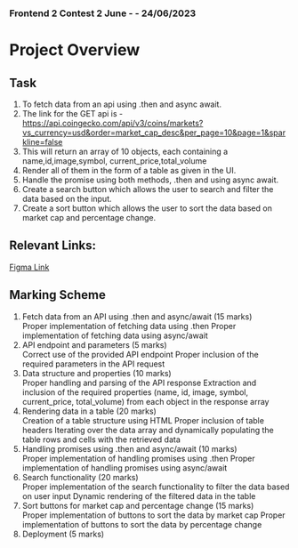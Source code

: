 ### Frontend 2 Contest 2 June - - 24/06/2023

# Project Overview
## Task
1. To fetch data from an api using .then and async await.
2. The link for the GET api is - https://api.coingecko.com/api/v3/coins/markets?vs_currency=usd&order=market_cap_desc&per_page=10&page=1&sparkline=false
3. This will return an array of 10 objects, each containing a name,id,image,symbol, current_price,total_volume
4. Render all of them in the form of a table as given in the UI.
5. Handle the promise using both methods, .then and using async await.
6. Create a search button which allows the user to search and filter the data based on the input. 
7. Create a sort button which allows the user to sort the data based on market cap and percentage change.

## Relevant Links:
[Figma Link](https://www.figma.com/file/KakMh6wbYt0kgeUpp6HoPZ/Untitled?node-id=0%3A1&t=MOtLKh9GMDGIKHJw-1)

## Marking Scheme
1. Fetch data from an API using .then and async/await (15 marks) <br>Proper implementation of fetching data using .then
   Proper implementation of fetching data using async/await 
2. API endpoint and parameters (5 marks)<br>Correct use of the provided API endpoint
Proper inclusion of the required parameters in the API request 
3. Data structure and properties (10 marks)<br>Proper handling and parsing of the API response
Extraction and inclusion of the required properties (name, id, image, symbol, current_price, total_volume) from each object in the response array 
4. Rendering data in a table (20 marks)<br>Creation of a table structure using HTML
Proper inclusion of table headers
Iterating over the data array and dynamically populating the table rows and cells with the retrieved data 
5. Handling promises using .then and async/await (10 marks)<br>Proper implementation of handling promises using .then
Proper implementation of handling promises using async/await 
6. Search functionality (20 marks)<br>Proper implementation of the search functionality to filter the data based on user input
Dynamic rendering of the filtered data in the table 
7. Sort buttons for market cap and percentage change (15 marks)<br>Proper implementation of buttons to sort the data by market cap
Proper implementation of buttons to sort the data by percentage change 
8. Deployment (5 marks)